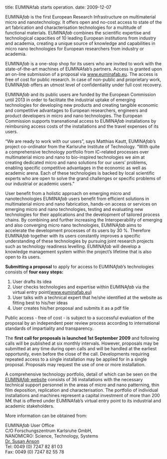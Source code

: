 title: EUMINAfab starts operation.
date: 2009-12-07  

EUMINA*fab* is the first European Research Infrastructure on multimaterial micro and nanotechnology. It offers open and no-cost access to state of the art fabrication and characterisation technologies for a multitude of functional materials. EUMINA*fab* combines the scientific expertise and technological capacities of 10 leading European institutions from industry and academia, creating a unique source of knowledge and capabilities in micro nano technologies for European researchers from industry or academia.
<!--break-->
EUMINA*fab* is a one-stop shop for its users who are invited to work with the state-of-the-art machines of EUMINAfab’s partners. Access is granted upon an on-line submission of a proposal via www.euminafab.eu. The access is free of cost for public research. In case of non-public and proprietary work, EUMINA*fab* offers an utmost level of confidentiality under full cost recovery.   

EUMINA*fab* and its public users are funded by the European Commission until 2013 in order to facilitate the industrial uptake of emerging technologies for developing new products and creating tangible economic and competitive advantages to European researchers, engineers and product developers in micro and nano technologies. The European Commission supports transnational access to EUMINA*fab* installations by reimbursing access costs of the installations and the travel expenses of its users.  

“We are ready to work with our users”, says Matthias Kautt, EUMINA*fab*’s project co-ordinator from the Karlsruhe Institute of Technology. “With quite a comprehensive technology portfolio from IC-related processes over multimaterial micro and nano to bio-inspired technologies we aim at creating dedicated micro and nano solutions for our users’ problems, enabling specific competitive advantages in the economic as well as academic arena. Each of these technologies is backed by local scientific experts who are open to solve the grand challenges or specific problems of our industrial or academic users.”

User benefit from a holistic approach on emerging micro and nanotechnologies EUMINA*fab* users benefit from efficient solutions in multimaterial micro and nano fabrication, hands-on access or services on emerging micro and nano technologies, testing and evaluating new technologies for their applications and the development of tailored process chains.
By combining and further increasing the Interoperability of emerging and also converging micro nano technologies, EUMINA*fab* aims to accelerate the development processes of its users by 30 %. Therefore EUMINA*fab* together with its users constantly improves a specific understanding of these technologies by pursuing joint research projects such as technology readiness levelling. EUMINA*fab* will develop a knowledge management system within the project’s lifetime that is also open to its users.

<b>Submitting a proposal</b> to apply for access to EUMINA*fab*’s technologies consists of <b>four easy steps:</b>  
 
1.	User drafts its idea  
2.	User checks technologies and expertise within EUMINA*fab* via the virtual entry point(www.euminafab.eu)  
3.	User talks with a technical expert that he/she identified at the website as fitting best to his/her ideas  
4.	User creates his/her proposal and submits it as a pdf file  

Public access - free of cost - is subject to a successful evaluation of the proposal by an independent peer review process according to international standards of impartiality and transparency.  
 
The <b>first call for proposals is launched 1st September 2009</b> and following calls will be published at six monthly intervals. However, proposals may be submitted at any time during open calls and will be handled at the earliest opportunity, even before the close of the call. Developments requiring repeated access to a single installation may be applied for in a single proposal. Proposals may request the use of one or more installation. 

A comprehensive technology portfolio, detail of which can be seen on the [EUMINA*fab* website](http://www.euminafab.eu/index.php?option=com_content&view=article&id=16&Itemid=23) consists of 36 installations with the necessary technical support personnel in the areas of micro and nano patterning, thin film deposition, replication and characterisation. The portfolio of individual installations and machines represent a capital investment of more than 200 M€ that is offered under EUMINAfab’s virtual entry point to its industrial and academic stakeholders.

More information can be obtained from:  

EUMINA*fab* User Office  
C/O Forschungszentrum Karlsruhe GmbH,  
NANOMICRO: Science, Technology, Systems  
[Dr. Susan Anson](mailto:susan.anson@nanomikro.fzk.de)  
Tel: 0049 (0) 7247 82 81 03  
Fax: 0049 (0) 7247 82 55 78
